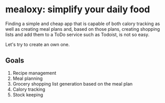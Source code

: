 # mealoxy: simplify your daily food

Finding a simple and cheap app that is capable of both calory tracking as well as creating meal plans and, based on
those plans, creating shopping lists and add them to a ToDo service such as Todoist, is not so easy.

Let's try to create an own one.

## Goals

1. Recipe management
2. Meal planning
3. Grocery shopping list generation based on the meal plan
4. Calory tracking
5. Stock keeping